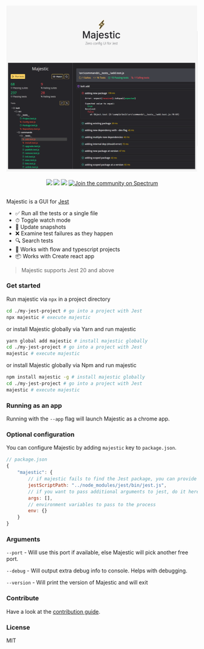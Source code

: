 <div  align="center">
<img src="./image.png" />
<br />
<br />
<img src="https://img.shields.io/travis/Raathigesh/majestic.svg?style=flat-square" />
<img src="https://img.shields.io/github/license/Raathigesh/majestic.svg?style=flat-square" />
<img src="https://img.shields.io/npm/v/majestic.svg?style=flat-square" />
<a href="https://spectrum.chat/majestic">
  <img alt="Join the community on Spectrum" src="https://withspectrum.github.io/badge/badge.svg" />
</a>
</div>

<br />

Majestic is a GUI for [Jest](https://jestjs.io/)

- ✅ Run all the tests or a single file
- ⏱ Toggle watch mode
- 📸 Update snapshots
- ❌ Examine test failures as they happen
- 🔍 Search tests
- 💎 Works with flow and typescript projects
- 📦 Works with Create react app

> Majestic supports Jest 20 and above

### Get started

Run majestic via `npx` in a project directory

```bash
cd ./my-jest-project # go into a project with Jest
npx majestic # execute majestic
```

or install Majestic globally via Yarn and run majestic

```bash
yarn global add majestic # install majestic globally
cd ./my-jest-project # go into a project with Jest
majestic # execute majestic
```

or install Majestic globally via Npm and run majestic

```bash
npm install majestic -g # install majestic globally
cd ./my-jest-project # go into a project with Jest
majestic # execute majestic
```

### Running as an app

Running with the `--app` flag will launch Majestic as a chrome app.

### Optional configuration

You can configure Majestic by adding `majestic` key to `package.json`.

```javascript
// package.json
{
    "majestic": {
        // if majestic fails to find the Jest package, you can provide it here. Should be relative to the package.json
        jestScriptPath: "../node_modules/jest/bin/jest.js",
        // if you want to pass additional arguments to jest, do it here
        args: [],
        // environment variables to pass to the process
        env: {}
    }
}
```

### Arguments

`--port` - Will use this port if available, else Majestic will pick another free port.

`--debug` - Will output extra debug info to console. Helps with debugging.

`--version` - Will print the version of Majestic and will exit

### Contribute

Have a look at the [contribution guide](./CONTRIBUTING.MD).

### License

MIT
